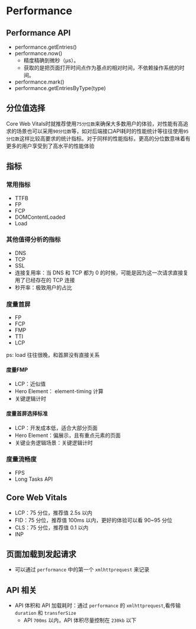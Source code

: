 # Performance

## Performance API
- performance.getEntries()
- performance.now()
  - 精度精确到微秒（μs）。
  - 获取的是把页面打开时间点作为基点的相对时间，不依赖操作系统的时间。
- performance.mark()
- performance.getEntriesByType(type)


## 分位值选择

Core Web Vitals时就推荐使用`75分位数`来确保大多数用户的体验，对性能有高追求的场景也可以采用`90分位数`等，如对后端接口API耗时的性能统计等往往使用`95分位数`这样比较高要求的统计指标。对于同样的性能指标，更高的分位数意味着有更多的用户享受到了高水平的性能体验

## 指标

### 常用指标
- TTFB
- FP
- FCP
- DOMContentLoaded
- Load

### 其他值得分析的指标

- DNS
- TCP
- SSL
- 连接复用率：当 DNS 和 TCP 都为 0 的时候，可能是因为这一次请求直接复用了已经存在的 TCP 连接
- 秒开率：极致用户的占比

### 度量首屏
- FP
- FCP
- FMP
- TTI
- LCP

ps: load 往往很晚，和首屏没有直接关系

#### 度量FMP
- LCP：近似值
- Hero Element： element-timing 计算
- 关键逻辑计时

#### 度量首屏选择标准
- LCP：开发成本低，适合大部分页面
- Hero Element：偏展示，且有重点元素的页面
- 关键业务逻辑场景：关键逻辑计时

### 度量流畅度
- FPS
- Long Tasks API

## Core Web Vitals

- LCP：75 分位，推荐值 2.5s 以内
- FID：75 分位，推荐值 100ms 以内，更好的体验可以看 90~95 分位
- CLS：75 分位，推荐值 0.1 以内
- INP


## 页面加载到发起请求

- 可以通过 `performance` 中的第一个 `xmlhttprequest` 来记录

## API 相关
- API 体积和 API 加载耗时：通过 `performance` 的 `xmlhttprequest`,看传输 `duration` 和 `transferSize`
  - API `700ms` 以内，API 体积尽量控制在 `230kb` 以下